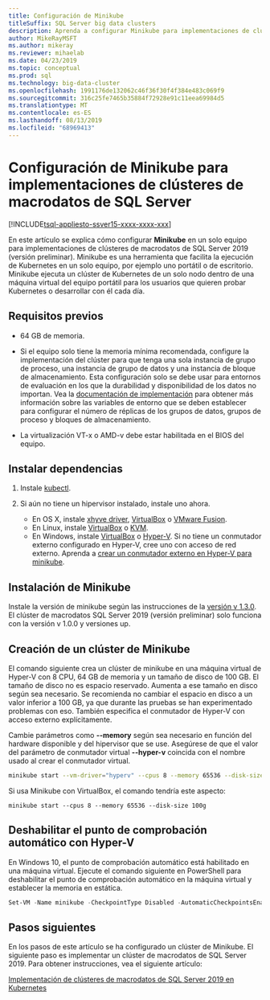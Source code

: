 ```yaml
---
title: Configuración de Minikube
titleSuffix: SQL Server big data clusters
description: Aprenda a configurar Minikube para implementaciones de clústeres de macrodatos de SQL Server 2019 (versión preliminar) en un solo equipo.
author: MikeRayMSFT
ms.author: mikeray
ms.reviewer: mihaelab
ms.date: 04/23/2019
ms.topic: conceptual
ms.prod: sql
ms.technology: big-data-cluster
ms.openlocfilehash: 1991176de132062c46f36f30f4f384e483c069f9
ms.sourcegitcommit: 316c25fe7465b35884f72928e91c11eea69984d5
ms.translationtype: MT
ms.contentlocale: es-ES
ms.lasthandoff: 08/13/2019
ms.locfileid: "68969413"
---
```

# <a name="configure-minikube-for-sql-server-big-data-cluster-deployments"></a>Configuración de Minikube para implementaciones de clústeres de macrodatos de SQL Server

[!INCLUDE[tsql-appliesto-ssver15-xxxx-xxxx-xxx](../includes/tsql-appliesto-ssver15-xxxx-xxxx-xxx.md)]

En este artículo se explica cómo configurar **Minikube** en un solo equipo para implementaciones de clústeres de macrodatos de SQL Server 2019 (versión preliminar). Minikube es una herramienta que facilita la ejecución de Kubernetes en un solo equipo, por ejemplo uno portátil o de escritorio. Minikube ejecuta un clúster de Kubernetes de un solo nodo dentro de una máquina virtual del equipo portátil para los usuarios que quieren probar Kubernetes o desarrollar con él cada día. 

## <a name="prerequisites"></a>Requisitos previos

- 64 GB de memoria.

- Si el equipo solo tiene la memoria mínima recomendada, configure la implementación del clúster para que tenga una sola instancia de grupo de proceso, una instancia de grupo de datos y una instancia de bloque de almacenamiento. Esta configuración solo se debe usar para entornos de evaluación en los que la durabilidad y disponibilidad de los datos no importan. Vea la [documentación de implementación](deployment-guidance.md#configfile) para obtener más información sobre las variables de entorno que se deben establecer para configurar el número de réplicas de los grupos de datos, grupos de proceso y bloques de almacenamiento.

- La virtualización VT-x o AMD-v debe estar habilitada en el BIOS del equipo.

## <a name="install-dependencies"></a>Instalar dependencias

1. Instale [kubectl](https://kubernetes.io/docs/tasks/tools/install-kubectl/).

1. Si aún no tiene un hipervisor instalado, instale uno ahora.
   - En OS X, instale [xhyve driver](https://git.k8s.io/minikube/docs/drivers.md), [VirtualBox](https://www.virtualbox.org/wiki/Downloads) o [VMware Fusion](https://www.vmware.com/products/fusion).
   - En Linux, instale [VirtualBox](https://www.virtualbox.org/wiki/Downloads) o [KVM](https://www.linux-kvm.org/).
   - En Windows, instale [VirtualBox](https://www.virtualbox.org/wiki/Downloads) o [Hyper-V](https://msdn.microsoft.com/virtualization/hyperv_on_windows/quick_start/walkthrough_install). Si no tiene un conmutador externo configurado en Hyper-V, cree uno con acceso de red externo. Aprenda a [crear un conmutador externo en Hyper-V para minikube](https://blogs.msdn.microsoft.com/wasimbloch/2017/01/23/setting-up-kubernetes-on-windows10-laptop-with-minikube/).

## <a name="install-minikube"></a>Instalación de Minikube

Instale la versión de minikube según las instrucciones de la [versión v 1.3.0](https://github.com/kubernetes/minikube/releases/tag/v1.3.0). El clúster de macrodatos SQL Server 2019 (versión preliminar) solo funciona con la versión v 1.0.0 y versiones up.

## <a name="create-a-minikube-cluster"></a>Creación de un clúster de Minikube

El comando siguiente crea un clúster de minikube en una máquina virtual de Hyper-V con 8 CPU, 64 GB de memoria y un tamaño de disco de 100 GB. El tamaño de disco no es espacio reservado.  Aumenta a ese tamaño en disco según sea necesario.  Se recomienda no cambiar el espacio en disco a un valor inferior a 100 GB, ya que durante las pruebas se han experimentado problemas con eso. También especifica el conmutador de Hyper-V con acceso externo explícitamente.

Cambie parámetros como **--memory** según sea necesario en función del hardware disponible y del hipervisor que se use.  Asegúrese de que el valor del parámetro de conmutador virtual **--hyper-v** coincida con el nombre usado al crear el conmutador virtual.

```bash
minikube start --vm-driver="hyperv" --cpus 8 --memory 65536 --disk-size 100g --hyperv-virtual-switch "External"
```

Si usa Minikube con VirtualBox, el comando tendría este aspecto:

```base
minikube start --cpus 8 --memory 65536 --disk-size 100g
```

## <a name="disable-automatic-checkpoint-with-hyper-v"></a>Deshabilitar el punto de comprobación automático con Hyper-V

En Windows 10, el punto de comprobación automático está habilitado en una máquina virtual. Ejecute el comando siguiente en PowerShell para deshabilitar el punto de comprobación automático en la máquina virtual y establecer la memoria en estática.

```PowerShell
Set-VM -Name minikube -CheckpointType Disabled -AutomaticCheckpointsEnabled $false -StaticMemory
```

## <a name="next-steps"></a>Pasos siguientes

En los pasos de este artículo se ha configurado un clúster de Minikube. El siguiente paso es implementar un clúster de macrodatos de SQL Server 2019. Para obtener instrucciones, vea el siguiente artículo:

[Implementación de clústeres de macrodatos de SQL Server 2019 en Kubernetes](deployment-guidance.md#deploy)
